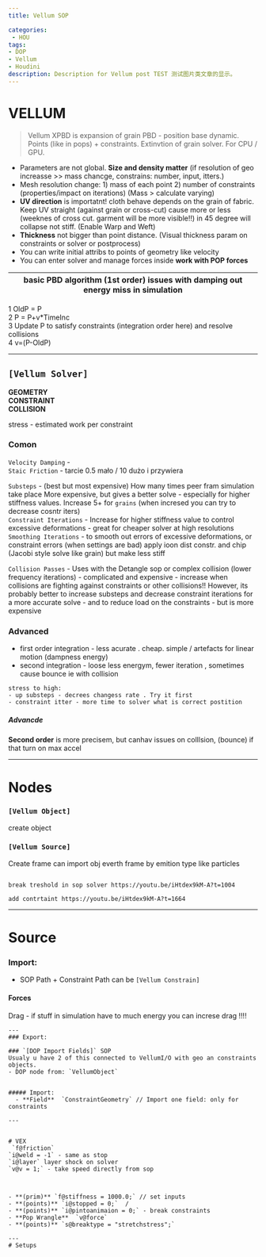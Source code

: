 ```yaml
---
title: Vellum SOP

categories:
 - HOU
tags:
- DOP
- Vellum
- Houdini
description: Description for Vellum post TEST 测试图片类文章的显示。
---
```





# VELLUM
>Vellum XPBD is expansion of grain PBD - position base dynamic. Points (like in pops) + constraints. Extinvtion of grain solver. For CPU / GPU.  

<!-- more -->

- Parameters are not global. **Size and density matter**  (if resolution of geo increasse >> mass chancge, constrains: number, input, itters.)
- Mesh resolution change: 1) mass of each point 2) number of constraints (properties/impact on iterations) (Mass > calculate varying)
- **UV direction** is importatnt! cloth behave depends on the grain of fabric. Keep UV straight (against grain or cross-cut) cause more or less  (weeknes of cross cut. garment will be more visible!!) in 45 degree will collapse not stiff.  (Enable Warp and Weft)
- **Thickness** not bigger than point distance. (Visual thickness param on constraints or solver or postprocess)
- You can write initial attribs to points of geometry like velocity  
- You can enter solver and manage forces inside **work with POP forces**  


| basic PBD algorithm (1st order)  issues with damping out energy miss in simulation |
| - |
1 OldP = P   
2 P = P+v*TimeInc   
3 Update P to satisfy constraints  (integration order here) and resolve collisions  
4 v=(P-OldP)  






---


## `[Vellum Solver]`

**GEOMETRY**     
**CONSTRAINT**    
**COLLISION**

stress - estimated work per constraint

### Comon

`Velocity Damping` -   
`Staic Friction`  - tarcie 0.5 mało / 10 dużo i przywiera  


`Substeps` - (best but most expensive) How many times peer fram simulation take place  More expensive, but gives a better solve - especially for higher stiffness values. Increase 5+ for `grains` (when incresed you can try to decrease cosntr iters)  
`Constraint Iterations` - Increase for higher stiffness value to control excessive deformations - great for cheaper solver at high resolutions  
`Smoothing Iterations` -  to smooth out errors of excessive deformations, or constraint errors (when settings are bad) apply ioon dist constr. and chip (Jacobi style solve like grain) but make less stiff  


`Collision Passes` - Uses with the Detangle sop or complex collision (lower frequency iterations) - complicated and expensive - increase when collisions are fighting against constraints or other collisions!! However, its probably better to increase substeps and decrease constraint iterations for a more accurate solve - and to reduce load on the constraints - but is more expensive  


### Advanced

- first order integration - less acurate . cheap. simple / artefacts for linear motion  (dampness energy)  
- second integration - loose less energym, fewer iteration , sometimes cause bounce ie with collision  




```
stress to high:  
- up substeps - decrees changess rate . Try it first
- constraint itter - more time to solver what is correct postition
```



##### Advancde
**Second order** is more precisem, but canhav issues on colllsion, (bounce) if that turn on max accel  

---

# Nodes

### `[Vellum Object]`
create object
### `[Vellum Source]`
Create frame can import obj everth frame by emition type like particles




```

break treshold in sop solver https://youtu.be/iHtdex9kM-A?t=1004

add contrtaint https://youtu.be/iHtdex9kM-A?t=1664

```

---

# Source
### Import:
- SOP Path + Constraint Path can be `[Vellum Constrain]`  

#### Forces
Drag - if stuff in simulation have to much energy you can increse drag !!!!   

```
---
### Export:

### `[DOP Import Fields]` SOP
Usualy u have 2 of this connected to VellumI/O with geo an constraints objects.  
- DOP node from: `VellumObject`


##### Import:
  - **Field**  `ConstraintGeometry` // Import one field: only for constraints

---


# VEX
 `f@friction`  
`i@weld = -1` - same as stop  
`i@layer` layer shock on solver      
`v@v = 1;` - take speed directly from sop   



- **(prim)** `f@stiffness = 1000.0;` // set inputs            
- **(points)** `i@stopped = 0;`  /
- **(points)** `i@pintoanimaion = 0;` - break constraints      
- **Pop Wrangle**  `v@force`   
- **(points)** `s@breaktype = "stretchstress";`  

---
# Setups

